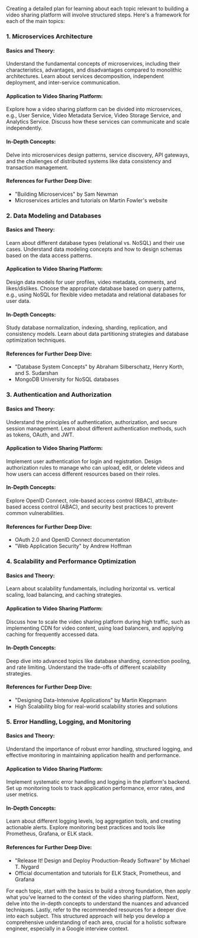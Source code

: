 Creating a detailed plan for learning about each topic relevant to building a video sharing platform will involve structured steps. Here's a framework for each of the main topics:

### 1. Microservices Architecture

#### Basics and Theory:
Understand the fundamental concepts of microservices, including their characteristics, advantages, and disadvantages compared to monolithic architectures. Learn about services decomposition, independent deployment, and inter-service communication.

#### Application to Video Sharing Platform:
Explore how a video sharing platform can be divided into microservices, e.g., User Service, Video Metadata Service, Video Storage Service, and Analytics Service. Discuss how these services can communicate and scale independently.

#### In-Depth Concepts:
Delve into microservices design patterns, service discovery, API gateways, and the challenges of distributed systems like data consistency and transaction management.

#### References for Further Deep Dive:
- "Building Microservices" by Sam Newman
- Microservices articles and tutorials on Martin Fowler's website

### 2. Data Modeling and Databases

#### Basics and Theory:
Learn about different database types (relational vs. NoSQL) and their use cases. Understand data modeling concepts and how to design schemas based on the data access patterns.

#### Application to Video Sharing Platform:
Design data models for user profiles, video metadata, comments, and likes/dislikes. Choose the appropriate database based on query patterns, e.g., using NoSQL for flexible video metadata and relational databases for user data.

#### In-Depth Concepts:
Study database normalization, indexing, sharding, replication, and consistency models. Learn about data partitioning strategies and database optimization techniques.

#### References for Further Deep Dive:
- "Database System Concepts" by Abraham Silberschatz, Henry Korth, and S. Sudarshan
- MongoDB University for NoSQL databases

### 3. Authentication and Authorization

#### Basics and Theory:
Understand the principles of authentication, authorization, and secure session management. Learn about different authentication methods, such as tokens, OAuth, and JWT.

#### Application to Video Sharing Platform:
Implement user authentication for login and registration. Design authorization rules to manage who can upload, edit, or delete videos and how users can access different resources based on their roles.

#### In-Depth Concepts:
Explore OpenID Connect, role-based access control (RBAC), attribute-based access control (ABAC), and security best practices to prevent common vulnerabilities.

#### References for Further Deep Dive:
- OAuth 2.0 and OpenID Connect documentation
- "Web Application Security" by Andrew Hoffman

### 4. Scalability and Performance Optimization

#### Basics and Theory:
Learn about scalability fundamentals, including horizontal vs. vertical scaling, load balancing, and caching strategies.

#### Application to Video Sharing Platform:
Discuss how to scale the video sharing platform during high traffic, such as implementing CDN for video content, using load balancers, and applying caching for frequently accessed data.

#### In-Depth Concepts:
Deep dive into advanced topics like database sharding, connection pooling, and rate limiting. Understand the trade-offs of different scalability strategies.

#### References for Further Deep Dive:
- "Designing Data-Intensive Applications" by Martin Kleppmann
- High Scalability blog for real-world scalability stories and solutions

### 5. Error Handling, Logging, and Monitoring

#### Basics and Theory:
Understand the importance of robust error handling, structured logging, and effective monitoring in maintaining application health and performance.

#### Application to Video Sharing Platform:
Implement systematic error handling and logging in the platform's backend. Set up monitoring tools to track application performance, error rates, and user metrics.

#### In-Depth Concepts:
Learn about different logging levels, log aggregation tools, and creating actionable alerts. Explore monitoring best practices and tools like Prometheus, Grafana, or ELK stack.

#### References for Further Deep Dive:
- "Release It! Design and Deploy Production-Ready Software" by Michael T. Nygard
- Official documentation and tutorials for ELK Stack, Prometheus, and Grafana

For each topic, start with the basics to build a strong foundation, then apply what you've learned to the context of the video sharing platform. Next, delve into the in-depth concepts to understand the nuances and advanced techniques. Lastly, refer to the recommended resources for a deeper dive into each subject. This structured approach will help you develop a comprehensive understanding of each area, crucial for a holistic software engineer, especially in a Google interview context.